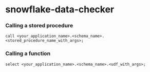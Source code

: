 # snowflake-data-checker

### Calling a stored procedure

```
call <your_application_name>.<schema_name>.<stored_procedure_name_with_args>;
```

### Calling a function

```
select <your_application_name>.<schema_name>.<udf_with_args>;
```
